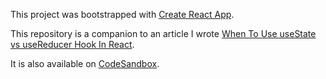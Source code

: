 This project was bootstrapped with [Create React App](https://github.com/facebook/create-react-app).

This repository is a companion to an article I wrote [When To Use useState vs useReducer Hook In React](https://www.oncrashreboot.com/when-to-use-usestate-vs-usereducer-hook-in-react).

It is also available on [CodeSandbox](https://codesandbox.io/s/github/talha131/onCrashReboot-react-reducer-hook-example).
